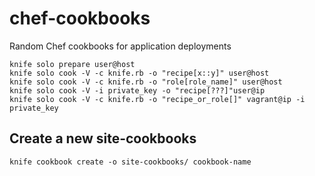 # chef-cookbooks
Random Chef cookbooks for application deployments

```
knife solo prepare user@host
knife solo cook -V -c knife.rb -o "recipe[x::y]" user@host
knife solo cook -V -c knife.rb -o "role[role_name]" user@host
knife solo cook -V -i private_key -o "recipe[???]"user@ip
knife solo cook -V -c knife.rb -o "recipe_or_role[]" vagrant@ip -i private_key
```

## Create a new site-cookbooks

```
knife cookbook create -o site-cookbooks/ cookbook-name
```
